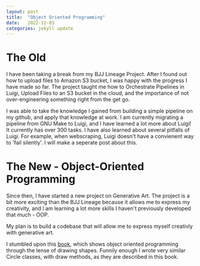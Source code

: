 ```yaml
---
layout: post
title:  "Object Oriented Programming"
date:   2022-12-03
categories: jekyll update
---
```

# The Old
I have been taking a break from my BJJ Lineage Project. After I found out how to upload files to Amazon S3 bucket, I was happy with the progress I have made so far. The project taught me how to Orchestrate Pipelines in Luigi, Upload Files to an S3 bucket in the cloud, and the importance of not over-engineering something right from the get go.

I was able to take the knowledge I gained from building a simple pipeline on my github, and apply that knowledge at work. I am currently migrating a pipeline from GNU Make to Luigi, and I have learned a lot more about Luigi! It currently has over 300 tasks. I have also learned about several pitfalls of Luigi. For example, when webscraping, Luigi doesn't have a convienent way to 'fail silently'. I will make a seperate post about this.


# The New - Object-Oriented Programming
Since then, I have started a new project on Generative Art. The project is a bit more exciting than the BJJ Lineage because it allows me to express my creativity, and I am learning a lot more skills I haven't previously developed that much - OOP.

My plan is to build a codebase that will allow me to express myself creativly with generative art.

I stumbled upon this [book](http://hplgit.github.io/primer.html/doc/pub/oo/oo-readable.html), which shows object oriented programming through the lense of drawing shapes. Funnily enough I wrote very similar Circle classes, with draw methods, as they are described in this book. 

